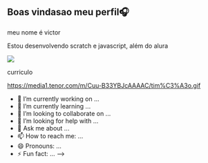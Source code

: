 ## Boas vindasao meu perfil🎧
meu nome é victor

Estou desenvolvendo scratch e javascript, além do alura

![](https://media1.tenor.com/m/Cuu-B33YBJcAAAAC/tim%C3%A3o.gif)

curriculo

https://media1.tenor.com/m/Cuu-B33YBJcAAAAC/tim%C3%A3o.gif
- 🔭 I’m currently working on ...
- 🌱 I’m currently learning ...
- 👯 I’m looking to collaborate on ...
- 🤔 I’m looking for help with ...
- 💬 Ask me about ...
- 📫 How to reach me: ...
- 😄 Pronouns: ...
- ⚡ Fun fact: ...
-->
